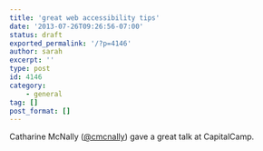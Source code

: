 ```yaml
---
title: 'great web accessibility tips'
date: '2013-07-26T09:26:56-07:00'
status: draft
exported_permalink: '/?p=4146'
author: sarah
excerpt: ''
type: post
id: 4146
category:
    - general
tag: []
post_format: []
---
```

Catharine McNally ([@cmcnally](https://twitter.com/cmcnally)) gave a great talk at CapitalCamp.